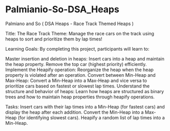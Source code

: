 # Palmianio-So-DSA_Heaps
Palmiano and So ( DSA Heaps -  Race Track Themed Heaps )


Title: The Race Track 
Theme: Manage the race cars on the track using heaps to sort and prioritize them by lap times!

Learning Goals:
By completing this project, participants will learn to:

Master insertion and deletion in heaps:
Insert cars into a heap and maintain the heap property.
Remove the top car (highest priority) efficiently.
Implement the Heapify operation:
Reorganize the heap when the heap property is violated after an operation.
Convert between Min-Heap and Max-Heap:
Convert a Min-Heap into a Max-Heap and vice versa to prioritize cars based on fastest or slowest lap times.
Understand the structure and behavior of heaps:
Learn how heaps are structured as binary trees and how to maintain heap properties through heapify operations.

Tasks:
Insert cars with their lap times into a Min-Heap (for fastest cars) and display the heap after each addition.
Convert the Min-Heap into a Max-Heap (for identifying slowest cars).
Heapify a random list of lap times into a Min-Heap.
